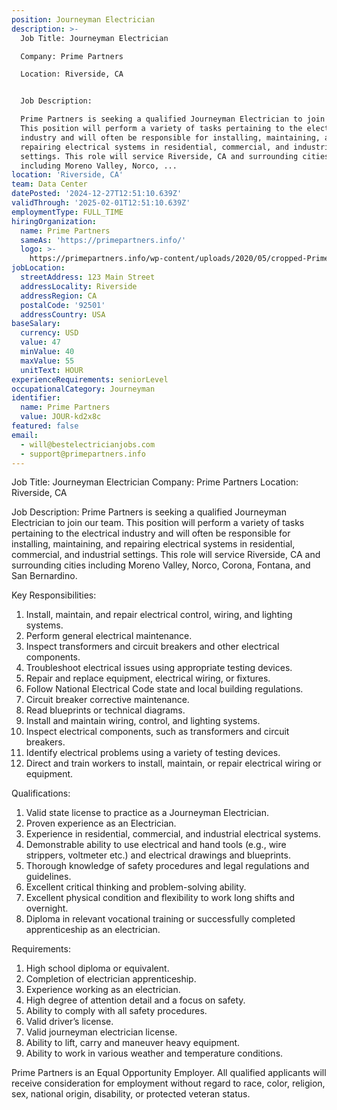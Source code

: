```yaml
---
position: Journeyman Electrician
description: >-
  Job Title: Journeyman Electrician

  Company: Prime Partners

  Location: Riverside, CA


  Job Description:

  Prime Partners is seeking a qualified Journeyman Electrician to join our team.
  This position will perform a variety of tasks pertaining to the electrical
  industry and will often be responsible for installing, maintaining, and
  repairing electrical systems in residential, commercial, and industrial
  settings. This role will service Riverside, CA and surrounding cities
  including Moreno Valley, Norco, ...
location: 'Riverside, CA'
team: Data Center
datePosted: '2024-12-27T12:51:10.639Z'
validThrough: '2025-02-01T12:51:10.639Z'
employmentType: FULL_TIME
hiringOrganization:
  name: Prime Partners
  sameAs: 'https://primepartners.info/'
  logo: >-
    https://primepartners.info/wp-content/uploads/2020/05/cropped-Prime-Partners-Logo-NO-BG-1-1.png
jobLocation:
  streetAddress: 123 Main Street
  addressLocality: Riverside
  addressRegion: CA
  postalCode: '92501'
  addressCountry: USA
baseSalary:
  currency: USD
  value: 47
  minValue: 40
  maxValue: 55
  unitText: HOUR
experienceRequirements: seniorLevel
occupationalCategory: Journeyman
identifier:
  name: Prime Partners
  value: JOUR-kd2x8c
featured: false
email:
  - will@bestelectricianjobs.com
  - support@primepartners.info
---
```




Job Title: Journeyman Electrician
Company: Prime Partners
Location: Riverside, CA

Job Description:
Prime Partners is seeking a qualified Journeyman Electrician to join our team. This position will perform a variety of tasks pertaining to the electrical industry and will often be responsible for installing, maintaining, and repairing electrical systems in residential, commercial, and industrial settings. This role will service Riverside, CA and surrounding cities including Moreno Valley, Norco, Corona, Fontana, and San Bernardino. 

Key Responsibilities:
1. Install, maintain, and repair electrical control, wiring, and lighting systems.
2. Perform general electrical maintenance.
3. Inspect transformers and circuit breakers and other electrical components.
4. Troubleshoot electrical issues using appropriate testing devices.
5. Repair and replace equipment, electrical wiring, or fixtures.
6. Follow National Electrical Code state and local building regulations.
7. Circuit breaker corrective maintenance.
8. Read blueprints or technical diagrams.
9. Install and maintain wiring, control, and lighting systems.
10. Inspect electrical components, such as transformers and circuit breakers.
11. Identify electrical problems using a variety of testing devices.
12. Direct and train workers to install, maintain, or repair electrical wiring or equipment.

Qualifications:
1. Valid state license to practice as a Journeyman Electrician.
2. Proven experience as an Electrician.
3. Experience in residential, commercial, and industrial electrical systems.
4. Demonstrable ability to use electrical and hand tools (e.g., wire strippers, voltmeter etc.) and electrical drawings and blueprints.
5. Thorough knowledge of safety procedures and legal regulations and guidelines.
6. Excellent critical thinking and problem-solving ability.
7. Excellent physical condition and flexibility to work long shifts and overnight.
8. Diploma in relevant vocational training or successfully completed apprenticeship as an electrician.

Requirements:
1. High school diploma or equivalent.
2. Completion of electrician apprenticeship.
3. Experience working as an electrician.
4. High degree of attention detail and a focus on safety.
5. Ability to comply with all safety procedures.
6. Valid driver’s license.
7. Valid journeyman electrician license.
8. Ability to lift, carry and maneuver heavy equipment.
9. Ability to work in various weather and temperature conditions.

Prime Partners is an Equal Opportunity Employer. All qualified applicants will receive consideration for employment without regard to race, color, religion, sex, national origin, disability, or protected veteran status.
